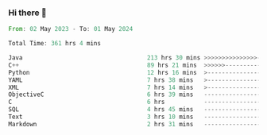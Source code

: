 ### Hi there 👋

<!--
**luoxuanzao/luoxuanzao** is a ✨ _special_ ✨ repository because its `README.md` (this file) appears on your GitHub profile.

Here are some ideas to get you started:

- 🔭 I’m currently working on ...
- 🌱 I’m currently learning ...
- 👯 I’m looking to collaborate on ...
- 🤔 I’m looking for help with ...
- 💬 Ask me about ...
- 📫 How to reach me: ...
- 😄 Pronouns: ...
- ⚡ Fun fact: ...
-->

<!--START_SECTION:waka-->

```rust
From: 02 May 2023 - To: 01 May 2024

Total Time: 361 hrs 4 mins

Java                                   213 hrs 30 mins >>>>>>>>>>>>>>>----------   58.91 %
C++                                    89 hrs 21 mins  >>>>>>-------------------   24.66 %
Python                                 12 hrs 16 mins  >------------------------   03.38 %
YAML                                   7 hrs 38 mins   >------------------------   02.11 %
XML                                    7 hrs 14 mins   >------------------------   02.00 %
ObjectiveC                             6 hrs 39 mins   -------------------------   01.84 %
C                                      6 hrs           -------------------------   01.66 %
SQL                                    4 hrs 45 mins   -------------------------   01.31 %
Text                                   3 hrs 10 mins   -------------------------   00.88 %
Markdown                               2 hrs 31 mins   -------------------------   00.70 %
```

<!--END_SECTION:waka-->